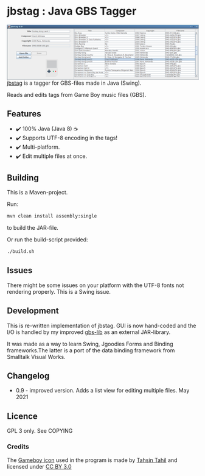 # jbstag : Java GBS Tagger
<img src="screenshot2.png" alt="Java GBS Tagger in action" align="right">

[jbstag](https://github.com/ullenius/jbstag-goodies) is a tagger for GBS-files made in Java (Swing).

Reads and edits tags from Game Boy music files (GBS).


## Features
* :heavy_check_mark: 100% Java (Java 8) :coffee:
* :heavy_check_mark: Supports UTF-8 encoding in the tags!
* :heavy_check_mark: Multi-platform.
* :heavy_check_mark: Edit multiple files at once.

## Building
This is a Maven-project.

Run:
```sh
mvn clean install assembly:single
```
to build the JAR-file.

Or run the build-script provided:
```sh
./build.sh
```


## Issues
There might be some issues on your platform with the UTF-8 fonts not rendering properly. This is a Swing issue.


## Development
This is re-written implementation of jbstag. GUI is now hand-coded and the I/O is handled by my improved [gbs-lib](https://github.com/ullenius/gbstab-lib) as an external JAR-library.

It was made as a way to learn Swing, Jgoodies Forms and Binding frameworks.The latter is a port of the data binding framework from Smalltalk Visual Works.


## Changelog
* 0.9 - improved version. Adds a list view for editing multiple files. May 2021

## Licence
GPL 3 only. See COPYING

### Credits
The [Gameboy icon](https://www.iconfinder.com/icons/381627/gameboy_icon) used in the program is made by [Tahsin Tahil](https://tahsintahil.tumblr.com/) and licensed under [CC BY 3.0](https://creativecommons.org/licenses/by/3.0/)
